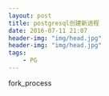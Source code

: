 ```yaml
---
layout: post
title: postgresql创建新进程
date: 2016-07-11 21:07
header-img: "img/head.jpg"
header-img: "img/head.jpg"
tags:
    - PG
---
```


fork_process
